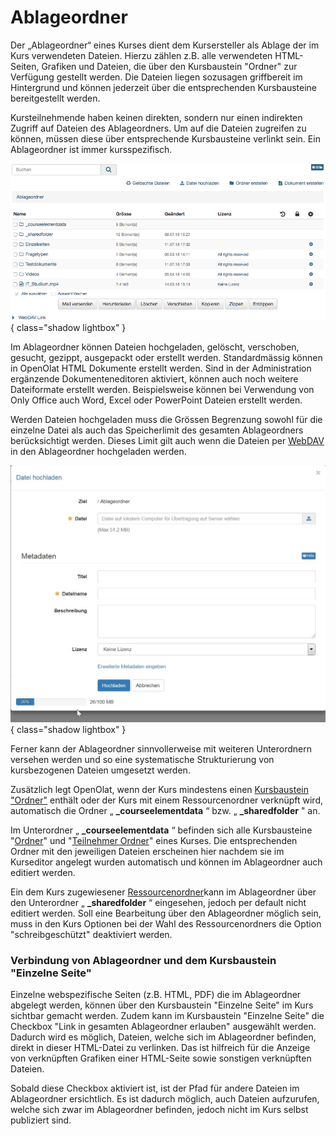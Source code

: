 # Ablageordner

Der „Ablageordner“ eines Kurses dient dem Kursersteller als Ablage der im Kurs verwendeten Dateien. Hierzu zählen z.B. alle verwendeten HTML-Seiten, Grafiken und Dateien, die über den Kursbaustein "Ordner" zur Verfügung gestellt werden. Die Dateien liegen sozusagen griffbereit im Hintergrund und können jederzeit über die entsprechenden Kursbausteine bereitgestellt werden.

Kursteilnehmende haben keinen direkten, sondern nur einen indirekten Zugriff auf Dateien des Ablageordners. Um auf die Dateien zugreifen zu können, müssen diese über entsprechende Kursbausteine verlinkt sein. Ein Ablageordner ist immer kursspezifisch.

![Kurs Ablageordner](assets/Ablageordner_01.png){ class="shadow lightbox" }

Im Ablageordner können Dateien hochgeladen, gelöscht, verschoben, gesucht, gezippt, ausgepackt oder erstellt werden. Standardmässig können in OpenOlat HTML Dokumente erstellt werden. Sind in der Administration ergänzende Dokumenteneditoren aktiviert, können auch noch weitere Dateiformate erstellt werden. Beispielsweise können bei Verwendung von Only Office auch Word, Excel oder PowerPoint Dateien erstellt werden.

Werden Dateien hochgeladen muss die Grössen Begrenzung sowohl für die einzelne Datei als auch das Speicherlimit des gesamten Ablageordners berücksichtigt werden. Dieses Limit gilt auch wenn die Dateien per 
[WebDAV](../supported_tech/Using_WebDAV.de.md) in den Ablageordner hochgeladen werden.

![Datei hochladen](assets/Datei_hochladen.jpg){ class="shadow lightbox" }

Ferner kann der Ablageordner sinnvollerweise mit weiteren Unterordnern versehen werden und so eine systematische Strukturierung von kursbezogenen Dateien umgesetzt werden.

Zusätzlich legt OpenOlat, wenn der Kurs mindestens einen [Kursbaustein "Ordner"](../course_elements/Knowledge_Transfer.de.md#Wissensvermittlung-_ordner) enthält oder der Kurs mit einem Ressourcenordner verknüpft wird, automatisch die Ordner „ **_courseelementdata** “ bzw. „ **_sharedfolder** " an.

Im Unterordner „ **_courseelementdata** “ befinden sich alle Kursbausteine "[Ordner](../course_elements/Course_Element_Folder.de.md)" und "[Teilnehmer Ordner](../learning_activities/Working_With_Course_Elements.de.md)" eines Kurses. Die entsprechenden Ordner mit den jeweiligen Dateien erscheinen hier nachdem sie im Kurseditor angelegt wurden automatisch und können im Ablageordner auch editiert werden.

Ein dem Kurs zugewiesener [Ressourcenordner](../authoring/Various_Types_of_Learning_Resources.de.md)kann im Ablageordner über den Unterordner „ **_sharedfolder** “ eingesehen, jedoch per default nicht editiert werden. Soll eine Bearbeitung über den Ablageordner möglich sein, muss in den Kurs Optionen bei der Wahl des Ressourcenordners die Option "schreibgeschützt" deaktiviert werden.

### Verbindung von Ablageordner und dem Kursbaustein "Einzelne Seite"

Einzelne webspezifische Seiten (z.B. HTML, PDF) die im Ablageordner abgelegt werden, können über den Kursbaustein "Einzelne Seite" im Kurs sichtbar gemacht werden. Zudem kann im Kursbaustein "Einzelne Seite" die Checkbox "Link in gesamten Ablageordner erlauben" ausgewählt werden. Dadurch wird es möglich, Dateien, welche sich im Ablageordner befinden, direkt in dieser HTML-Datei zu verlinken. Das ist hilfreich für die Anzeige von verknüpften Grafiken einer HTML-Seite sowie sonstigen verknüpften Dateien.

Sobald diese Checkbox aktiviert ist, ist der Pfad für andere Dateien im Ablageordner ersichtlich. Es ist dadurch möglich, auch Dateien aufzurufen, welche sich zwar im Ablageordner befinden, jedoch nicht im Kurs selbst publiziert sind.

